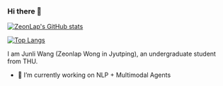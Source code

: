 ### Hi there 👋

<!--
**ZeonLap/ZeonLap** is a ✨ _special_ ✨ repository because its `README.md` (this file) appears on your GitHub profile.

Here are some ideas to get you started:

- 🔭 I’m currently working on ...
- 🌱 I’m currently learning ...
- 👯 I’m looking to collaborate on ...
- 🤔 I’m looking for help with ...
- 💬 Ask me about ...
- 📫 How to reach me: ...
- 😄 Pronouns: ...
- ⚡ Fun fact: ...
-->

[![ZeonLap's GitHub stats](https://github-readme-stats.vercel.app/api?username=ZeonLap)](https://github.com/anuraghazra/github-readme-stats)

[![Top Langs](https://github-readme-stats.vercel.app/api/top-langs/?username=ZeonLap)](https://github.com/anuraghazra/github-readme-stats)

I am Junli Wang (Zeonlap Wong in Jyutping), an undergraduate student from THU.

- 🔭 I’m currently working on NLP + Multimodal Agents
